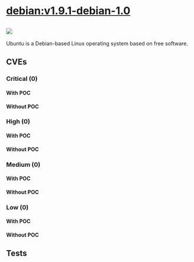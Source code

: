 # [debian:v1.9.1-debian-1.0](https://hub.docker.com/_/debian?tab=tags)
![](https://img.shields.io/static/v1?label=tag&message=v1.9.1-debian-1.0&color=blue)
---
<p>
Ubuntu is a Debian-based Linux operating system based on free software.
</p>

## CVEs
### Critical (0)
#### With POC

#### Without POC


### High (0)
#### With POC

#### Without POC


### Medium (0)
#### With POC

#### Without POC


### Low (0)
#### With POC

#### Without POC


## Tests

